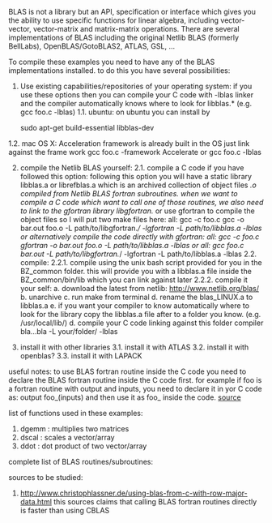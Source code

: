 BLAS is not a library but an API, specification or interface which gives you the ability to use specific functions for linear algebra, including vector-vector, vector-matrix and matrix-matrix operations. There are several implementations of BLAS including the original Netlib BLAS (formerly BellLabs), OpenBLAS/GotoBLAS2, ATLAS, GSL, ...


To compile these examples you need to have any of the BLAS implementations installed. to do this you have several possibilities:
1. Use existing capabilities/repositories of your operating system: if you use these options then you can compile your C code with -lblas linker and the compiler automatically knows where to look for libblas.* (e.g. gcc foo.c -lblas)
  1.1. ubuntu: on ubuntu you can install by
  
    sudo apt-get build-essential libblas-dev 

  1.2. mac OS X: Acceleration framework is already built in the OS just link against the frame work
      gcc foo.c -framework Accelerate
    or
      gcc foo.c -lblas


2. compile the Netlib BLAS yourself:
  2.1. compile a C code if you have followed this option:
  following this option you will have a static library libblas.a or librefblas.a which is an archived collection of object files *.o compiled from Netlib BLAS fortran subroutines. when we want to compile a C code which want to call one of those routines, we also need to link to the gfortran library libgfortran.* or use gfortran to compile the object files so I will put two make files here:
    all:
      gcc -c foo.c
      gcc -o bar.out foo.o -L path/to/libgfortran.*/ -lgfortran -L path/to/libblas.a -lblas
  or alternatively compile the code directly with gfortran:
    all:
      gcc -c foo.c
      gfortran -o bar.out foo.o -L path/to/libblas.a -lblas
  or
    all:
      gcc foo.c bar.out  -L path/to/libgfortran.*/ -lgfortran -L path/to/libblas.a -lblas
  2.2. compile:
      2.2.1. compile using the unix bash script provided for you in the BZ_common folder. this will provide you with a libblas.a file inside the BZ_common/bin/lib which you can link against later
      2.2.2. compile it your self:
        a. download the latest from netlib: http://www.netlib.org/blas/
        b. unarchive
        c. run make from terminal
        d. rename the blas_LINUX.a to libblas.a
        e. if you want your compiler to know automatically where to look for the library copy the libblas.a file after to a folder you know. (e.g. /usr/local/lib/)
        d. compile your C code linking against this folder
          compiler bla...bla -L your/folder/ -lblas

3. install it with other libraries
  3.1. install it with ATLAS
  3.2. install it with openblas?
  3.3. install it with LAPACK

useful notes:
to use BLAS fortran routine inside the C code you need to declare the BLAS fortran routine inside the C code first. for example if foo is a fortran routine with output and inputs, you need to declare it in yor C code as:
  output foo_(inputs)
and then use it as foo_ inside the code. [source](http://stackoverflow.com/questions/22085277/how-to-call-clapack-from-c)



list of functions used in these examples:
1. dgemm : multiplies two matrices
2. dscal : scales a vector/array
3. ddot : dot product of two vector/array

complete list of BLAS routines/subroutines:


sources to be studied:
1. http://www.christophlassner.de/using-blas-from-c-with-row-major-data.html
  this sources claims that calling BLAS fortran routines directly is faster than using CBLAS
